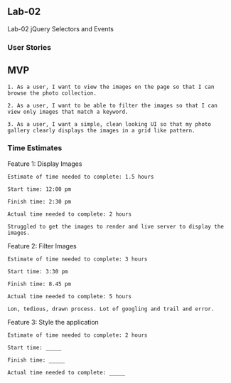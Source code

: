 ## Lab-02
Lab-02 jQuery Selectors and Events

### User Stories

## MVP
    1. As a user, I want to view the images on the page so that I can browse the photo collection.

    2. As a user, I want to be able to filter the images so that I can view only images that match a keyword.

    3. As a user, I want a simple, clean looking UI so that my photo gallery clearly displays the images in a grid like pattern.

### Time Estimates

Feature 1: Display Images
    
    Estimate of time needed to complete: 1.5 hours

    Start time: 12:00 pm 

    Finish time: 2:30 pm

    Actual time needed to complete: 2 hours

    Struggled to get the images to render and live server to display the images.

Feature 2: Filter Images
    
    Estimate of time needed to complete: 3 hours

    Start time: 3:30 pm

    Finish time: 8.45 pm

    Actual time needed to complete: 5 hours

    Lon, tedious, drawn process. Lot of googling and trail and error.

Feature 3: Style the application
    
    Estimate of time needed to complete: 2 hours

    Start time: _____

    Finish time: _____

    Actual time needed to complete: _____

